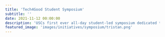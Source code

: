 ```yaml
---
title: 'Tech4Good Student Symposium'
subtitle: ''
date: 2021-11-12 00:00:00
description: 'USCs first ever all-day student-led symposium dedicated to showcasing the great ideas, research, and projects related to social good of USC students.'
featured_image: 'images/initiatives/symposium/tristan.png'
---
```

